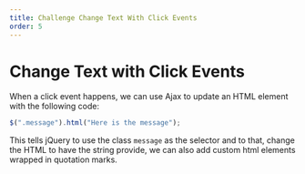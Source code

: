```yaml
---
title: Challenge Change Text With Click Events
order: 5
---
```

# Change Text with Click Events

When a click event happens, we can use Ajax to update an HTML element with the following code:

```javascript
$(".message").html("Here is the message");
```

This tells jQuery to use the class `message` as the selector and to that, change the HTML to have the string provide, we can also add custom html elements wrapped in quotation marks.
